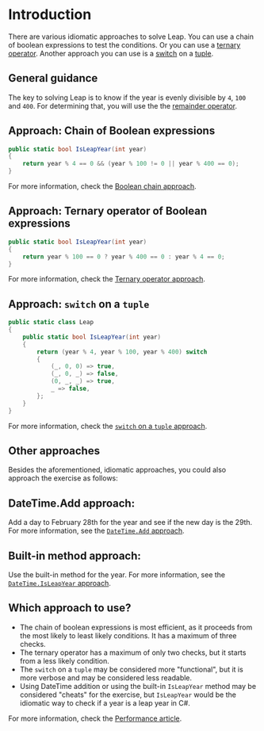 # Introduction

There are various idiomatic approaches to solve Leap.
You can use a chain of boolean expressions to test the conditions.
Or you can use a [ternary operator][ternary-operator].
Another approach you can use is a [switch][switch] on a [tuple][tuple].

## General guidance

The key to solving Leap is to know if the year is evenly divisible by `4`, `100` and `400`.
For determining that, you will use the the [remainder operator][remainder-operator].

## Approach: Chain of Boolean expressions

```csharp
public static bool IsLeapYear(int year)
{
    return year % 4 == 0 && (year % 100 != 0 || year % 400 == 0);
}
```

For more information, check the [Boolean chain approach][approach-boolean-chain].

## Approach: Ternary operator of Boolean expressions

```csharp
public static bool IsLeapYear(int year)
{
    return year % 100 == 0 ? year % 400 == 0 : year % 4 == 0;
}
```

For more information, check the [Ternary operator approach][approach-ternary-operator].

## Approach: `switch` on a `tuple`

```csharp
public static class Leap
{
    public static bool IsLeapYear(int year)
    {
        return (year % 4, year % 100, year % 400) switch
        {
            (_, 0, 0) => true,
            (_, 0, _) => false,
            (0, _, _) => true,
            _ => false,
        };
    }
}
```

For more information, check the [`switch` on a `tuple` approach][approach-switch-on-a-tuple].

## Other approaches

Besides the aforementioned, idiomatic approaches, you could also approach the exercise as follows:

## DateTime.Add approach:

Add a day to February 28th for the year and see if the new day is the 29th. For more information, see the [`DateTime.Add` approach][approach-datetime-add].

## Built-in method approach:

Use the built-in method for the year. For more information, see the [`DateTime.IsLeapYear` approach][approach-datetime-isleapyear].

## Which approach to use?

- The chain of boolean expressions is most efficient, as it proceeds from the most likely to least likely conditions.
It has a maximum of three checks.
- The ternary operator has a maximum of only two checks, but it starts from a less likely condition.
- The `switch` on a `tuple` may be considered more "functional", but it is more verbose and may be considered less readable.
- Using DateTime addition or using the built-in `IsLeapYear` method may be considered "cheats" for the exercise,
but `IsLeapYear` would be the idiomatic way to check if a year is a leap year in C#.

For more information, check the [Performance article][article-performance].

[remainder-operator]: https://learn.microsoft.com/en-us/dotnet/csharp/language-reference/operators/arithmetic-operators#remainder-operator-
[switch]: https://learn.microsoft.com/en-us/dotnet/csharp/language-reference/statements/selection-statements#the-switch-statement
[tuple]: https://learn.microsoft.com/en-us/dotnet/csharp/language-reference/builtin-types/value-tuples
[ternary-operator]: https://learn.microsoft.com/en-us/dotnet/csharp/language-reference/operators/conditional-operator
[approach-boolean-chain]: https://exercism.org/tracks/csharp/exercises/leap/approaches/boolean-chain
[approach-ternary-operator]: https://exercism.org/tracks/csharp/exercises/leap/approaches/ternary-operator
[approach-switch-on-a-tuple]: https://exercism.org/tracks/csharp/exercises/leap/approaches/switch-on-a-tuple
[approach-datetime-add]: https://exercism.org/tracks/csharp/exercises/leap/approaches/datetime-addition
[approach-datetime-isleapyear]: https://exercism.org/tracks/csharp/exercises/leap/approaches/built-in-method
[article-performance]: https://exercism.org/tracks/csharp/exercises/leap/articles/performance
